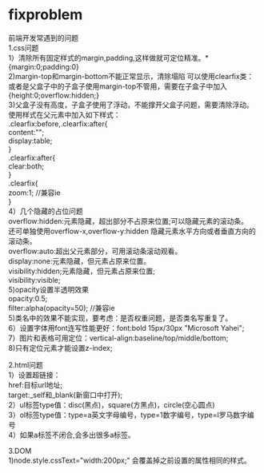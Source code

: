 # fixproblem
前端开发常遇到的问题  
1.css问题  
1）清除所有固定样式的margin,padding,这样做就可定位精准。*{margin:0;padding:0}  
2)margin-top和margin-bottom不能正常显示，清除塌陷 可以使用clearfix类：  
或者是父盒子中的子盒子使用margin-top不管用，需要在子盒子中加入{height:0;overflow:hidden;}  
3)父盒子没有高度，子盒子使用了浮动，不能撑开父盒子问题，需要清除浮动。  
使用样式在父元素中加入如下样式：  
.clearfix:before,.clearfix:after{  
    content:"";  
    display:table;  
}  
.clearfix:after{  
    clear:both;  
}  
.clearfix{  
    zoom:1;           //兼容ie  
}   
4）几个隐藏的占位问题  
overflow:hidden:元素隐藏，超出部分不占原来位置;可以隐藏元素的滚动条。  
还可单独使用overflow-x,overflow-y:hidden 隐藏元素水平方向或者垂直方向的滚动条。  
overflow:auto:超出父元素部分，可用滚动条滚动观看。  
display:none:元素隐藏，但元素占原来位置。  
visibility:hidden;元素隐藏，但元素占原来位置;  
visibility:visible;  
5)opacity设置半透明效果  
opacity:0.5;  
filter:alpha(opacity=50); //兼容ie  
5)类名中的效果不能实现，要考虑：是否权重问题，是否类名写重复了。  
6）设置字体用font连写性能更好：font:bold 15px/30px "Microsoft Yahei";  
7）图片和表格可用定位：vertical-align:baseline/top/middle/bottom;  
8)只有定位元素才能设置z-index;  
  
2.html问题  
1）设置超链接：  
href:目标url地址;  
target:_self和_blank(新窗口中打开);  
2）ul标签type值：disc(黑点)，square(方黑点)，circle(空心圆点)  
3）ol标签type值：type=a英文字母编号，type=1数字编号，type=I罗马数字编号  
4）如果a标签不闭合,会多出很多a标签。  

3.DOM    
1)node.style.cssText="width:200px;" 会覆盖掉之前设置的属性相同的样式。







